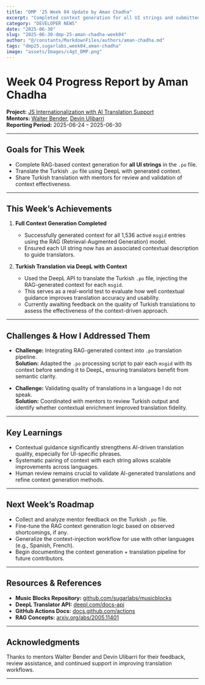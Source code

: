 ```yaml
---
title: "DMP '25 Week 04 Update by Aman Chadha"
excerpt: "Completed context generation for all UI strings and submitted Turkish translations using DeepL with RAG-generated context"
category: "DEVELOPER NEWS"
date: "2025-06-30"
slug: "2025-06-30-dmp-25-aman-chadha-week04"
author: "@/constants/MarkdownFiles/authors/aman-chadha.md"
tags: "dmp25,sugarlabs,week04,aman-chadha"
image: "assets/Images/c4gt_DMP.png"
---
```


<!-- markdownlint-disable -->

# Week 04 Progress Report by Aman Chadha

**Project:** [JS Internationalization with AI Translation Support](https://github.com/sugarlabs/musicblocks/pull/4459)  
**Mentors:** [Walter Bender](https://github.com/walterbender), [Devin Ulibarri](https://github.com/devinulibarri)  
**Reporting Period:** 2025-06-24 – 2025-06-30  

---

## Goals for This Week

- Complete RAG-based context generation for **all UI strings** in the `.po` file.
- Translate the Turkish `.po` file using DeepL with generated context.
- Share Turkish translation with mentors for review and validation of context effectiveness.

---

## This Week’s Achievements

1. **Full Context Generation Completed**  
   - Successfully generated context for all 1,536 active `msgid` entries using the RAG (Retrieval-Augmented Generation) model.
   - Ensured each UI string now has an associated contextual description to guide translators.

2. **Turkish Translation via DeepL with Context**  
   - Used the DeepL API to translate the Turkish `.po` file, injecting the RAG-generated context for each `msgid`.
   - This serves as a real-world test to evaluate how well contextual guidance improves translation accuracy and usability.
   - Currently awaiting feedback on the quality of Turkish translations to assess the effectiveness of the context-driven approach.

---

## Challenges & How I Addressed Them

- **Challenge:** Integrating RAG-generated context into `.po` translation pipeline.  
  **Solution:** Adapted the `.po` processing script to pair each `msgid` with its context before sending it to DeepL, ensuring translators benefit from semantic clarity.

- **Challenge:** Validating quality of translations in a language I do not speak.  
  **Solution:** Coordinated with mentors to review Turkish output and identify whether contextual enrichment improved translation fidelity.

---

## Key Learnings

- Contextual guidance significantly strengthens AI-driven translation quality, especially for UI-specific phrases.
- Systematic pairing of context with each string allows scalable improvements across languages.
- Human review remains crucial to validate AI-generated translations and refine context generation methods.

---

## Next Week’s Roadmap

- Collect and analyze mentor feedback on the Turkish `.po` file.
- Fine-tune the RAG context generation logic based on observed shortcomings, if any.
- Generalize the context-injection workflow for use with other languages (e.g., Spanish, French).
- Begin documenting the context generation + translation pipeline for future contributors.

---

## Resources & References

- **Music Blocks Repository:** [github.com/sugarlabs/musicblocks](https://github.com/sugarlabs/musicblocks)
- **DeepL Translator API:** [deepl.com/docs-api](https://www.deepl.com/docs-api)
- **GitHub Actions Docs:** [docs.github.com/actions](https://docs.github.com/actions)
- **RAG Concepts:** [arxiv.org/abs/2005.11401](https://arxiv.org/abs/2005.11401)

---

## Acknowledgments

Thanks to mentors Walter Bender and Devin Ulibarri for their feedback, review assistance, and continued support in improving translation workflows.

---

